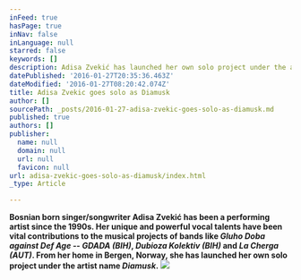 ```yaml
---
inFeed: true
hasPage: true
inNav: false
inLanguage: null
starred: false
keywords: []
description: Adisa Zvekić has launched her own solo project under the artist name Diamusk
datePublished: '2016-01-27T20:35:36.463Z'
dateModified: '2016-01-27T08:20:42.074Z'
title: Adisa Zvekic goes solo as Diamusk
author: []
sourcePath: _posts/2016-01-27-adisa-zvekic-goes-solo-as-diamusk.md
published: true
authors: []
publisher:
  name: null
  domain: null
  url: null
  favicon: null
url: adisa-zvekic-goes-solo-as-diamusk/index.html
_type: Article

---
```

**Bosnian born singer/songwriter Adisa Zvekić has been a 
performing artist since the 1990s. Her unique and powerful vocal talents
have been vital contributions to the musical projects of bands like _Gluho Doba against Def Age -- GDADA (BIH)_, _Dubioza Kolektiv (BIH)_ and _La Cherga (AUT)_. From her home in Bergen, Norway, she has launched her own solo project under the artist name _Diamusk_.**
![](https://the-grid-user-content.s3-us-west-2.amazonaws.com/d8fb2c77-4aae-4f78-be8a-cc88039bcc31.jpg)